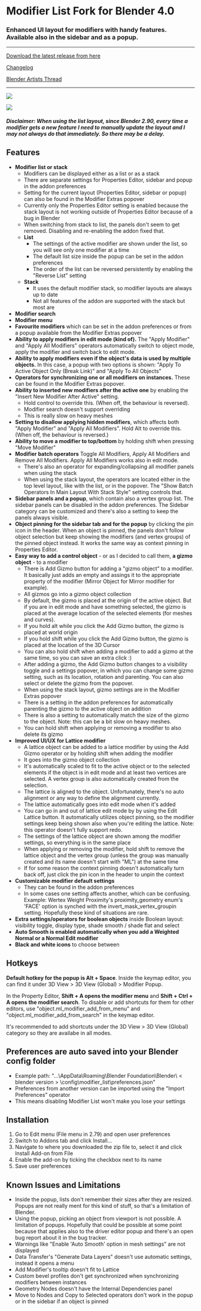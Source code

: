 # Modifier List Fork for Blender 4.0

### Enhanced UI layout for modifiers with handy features. Available also in the sidebar and as a popup.

---

[Download the latest release from here]([https://github.com/Symstract/Modifier-List/releases](https://github.com/Dangry98/modifier_list-for-Blender-4.0/releases))

[Changelog](/CHANGELOG.md)

[Blender Artists Thread](https://blenderartists.org/t/modifier-popup-panel-list-view-search-favourites/1147752)

---

![](properties_editor_and_sidebar.png)

![](popup.png)

#### _Disclaimer: When using the list layout, since Blender 2.90, every time a modifier gets a new feature I need to manually update the layout and I may not always do that immediately. So there may be a delay._

## Features

- **Modifier list or stack**
  - Modifiers can be displayed either as a list or as a stack
  - There are separate settings for Properties Editor, sidebar and popup in the addon preferences
  - Setting for the current layout (Properties Editor, sidebar or popup) can also be found in the Modifier Extras popover
  - Currently only the Properties Editor setting is enabled because the stack layout is not working outside of Properties Editor because of a bug in Blender
  - When switching from stack to list, the panels don't seem to get removed. Disabling and re-enabling the addon fixed that.
  - **List**
    - The settings of the active modifier are shown under the list, so you will see only one modifier at a time
    - The default list size inside the popup can be set in the addon preferences
    - The order of the list can be reversed persistently by enabling the "Reverse List" setting
  - **Stack**
    - It uses the default modifier stack, so modifier layouts are always up to date
    - Not all features of the addon are supported with the stack but most are
- **Modifier search**
- **Modifier menu**
- **Favourite modifiers** which can be set in the addon preferences or from a popup available from the Modifier Extras popover
- **Ability to apply modifiers in edit mode (kind of).** The "Apply Modifier" and "Apply All Modifiers" operators automatically switch to object mode, apply the modifier and switch back to edit mode.
- **Ability to apply modifiers even if the object's data is used by multiple objects.** In this case, a popup with two options is shown: "Apply To Active Object Only (Break Link)" and "Apply To All Objects"
- **Operators for synchronizing one or all modifiers on instances.** These can be found in the Modifier Extras popover.
- **Ability to inserted new modifiers after the active one** by enabling the "Insert New Modifier After Active" setting.
  - Hold control to override this. (When off, the behaviour is reversed).
  - Modifier search doesn't support overriding
  - This is really slow on heavy meshes
- **Setting to disallow applying hidden modifiers**, which affects both "Apply Modifier" and "Apply All Modifiers". Hold Alt to override this. (When off, the behaviour is reversed.)
- **Ability to move a modifier to top/bottom** by holding shift when pressing "Move Modifier"
- **Modifier batch operators** Toggle All Modifiers, Apply All Modifiers and Remove All Modifiers. Apply All Modifiers works also in edit mode.
  - There's also an operator for expanding/collapsing all modifier panels when using the stack
  - When using the stack layout, the operators are located either in the top level layout, like with the list, or in the popover. The "Show Batch Operators In Main Layout With Stack Style" setting controls that.
- **Sidebar panels and a popup**, which contain also a vertex group list. The sidebar panels can be disabled in the addon preferences. The Sidebar category can be customized and there's also a setting to keep the panels always visible.
- **Object pinning for the sidebar tab and for the popup** by clicking the pin icon in the header. When an object is pinned, the panels don't follow object selection but keep showing the modifiers (and vertex groups) of the pinned object instead. It works the same way as context pinning in Properties Editor.
- **Easy way to add a control object** - or as I decided to call them, **a gizmo object** - to a modifier
  - There is Add Gizmo button for adding a "gizmo object" to a modifier. It basically just adds an empty and assings it to the appropriate property of the modifier (Mirror Object for Mirror modifier for example).
  - All gizmos go into a gizmo object collection
  - By default, the gizmo is placed at the origin of the active object. But if you are in edit mode and have something selected, the gizmo is placed at the average location of the selected elements (for meshes and curves).
  - If you hold alt while you click the Add Gizmo button, the gizmo is placed at world origin
  - If you hold shift while you click the Add Gizmo button, the gizmo is placed at the location of the 3D Cursor
  - You can also hold shift when adding a modifier to add a gizmo at the same time, so you can save an extra click :)
  - After adding a gizmo, the Add Gizmo button changes to a visibility toggle and a settings popover, in which you can change some gizmo setting, such as its location, rotation and parenting. You can also select or delete the gizmo from the popover.
  - When using the stack layout, gizmo settings are in the Modifier Extras popover
  - There is a setting in the addon preferences for automatically parenting the gizmo to the active object on addition
  - There is also a setting to automatically match the size of the gizmo to the object. Note: this can be a bit slow on heavy meshes.
  - You can hold shift when applying or removing a modifier to also delete its gizmo
- **Improved UI/UX for Lattice modifier**
  - A lattice object can be added to a lattice modifier by using the Add Gizmo operator or by holding shift when adding the modifier
  - It goes into the gizmo object collection
  - It's automatically scaled to fit to the active object or to the selected elements if the object is in edit mode and at least two vertices are selected. A vertex group is also automatically created from the selection.
  - The lattice is aligned to the object. Unfortunately, there's no auto alignment or any way to define the alignment currently.
  - The lattice automatically goes into edit mode when it's added
  - You can go in and out of lattice edit mode by by using the Edit Lattice button. It automatically utilizes object pinning, so the modifier settings keep being shown also when you're editing the lattice. Note: this operator doesn't fully support redo.
  - The settings of the lattice object are shown among the modifier settings, so everything is in the same place
  - When applying or removing the modifier, hold shift to remove the lattice object and the vertex group (unless the group was manually created and its name doesn't start with "ML") at the same time
  - If for some reason the context pinning doesn't automatically turn back off, just click the pin icon in the header to unpin the context
- **Customizable modifier default settings**
  - They can be found in the addon preferences
  - In some cases one setting affects another, which can be confusing. Example: Wertex Weight Proximity's proximity_geometry enum's 'FACE' option is synched with the invert_mask_vertex_groupin setting. Hopefully these kind of situations are rare.
- **Extra settings/operators for boolean objects** inside Boolean layout: visibility toggle, display type, shade smooth / shade flat and select
- **Auto Smooth is enabled automatically when you add a Weighted Normal or a Normal Edit modifier**
- **Black and white icons** to choose between

## Hotkeys

**Default hotkey for the popup is Alt + Space**. Inside the keymap editor, you can find it under 3D View > 3D View (Global) > Modifier Popup.

In the Property Editor, **Shift + A opens the modifier menu** and **Shift + Ctrl + A opens the modifier search**. To disable or add shortcuts for them for other editors, use "object.ml_modifier_add_from_menu" and "object.ml_modifier_add_from_search" in the keymap editor.

It's recommended to add shortcuts under the 3D View > 3D View (Global) category so they are availabe in all modes.

## Preferences are auto saved into your Blender config folder

- Example path: "...\AppData\Roaming\Blender Foundation\Blender\ < blender version > \config\modifier_list\preferences.json"
- Preferences from another version can be imported using the "Import Preferences" operator
- This means disabling Modifier List won't make you lose your settings

## Installation

1. Go to Edit menu (File menu in 2.79) and open user preferences
2. Switch to Addons tab and click Install...
3. Navigate to where you downloaded the zip file to, select it and click Install Add-on from File
4. Enable the add-on by ticking the checkbox next to its name
5. Save user preferences

## Known Issues and Limitations

- Inside the popup, lists don't remember their sizes after they are resized. Popups are not really ment for this kind of stuff, so that's a limitation of Blender.
- Using the popup, picking an object from viewport is not possible. A limitation of popups. Hopefully that could be possible at some point because that applies also to the driver editor popup and there's an open bug report about it in the bug tracker.
- Warnings like "Enable 'Auto Smooth' option in mesh settings" are not displayed
- Data Transfer's "Generate Data Layers" doesn't use automatic settings, instead it opens a menu
- Add Modifier's tooltip doesn't fit to Lattice
- Custom bevel profiles don't get synchronized when synchronizing modifiers between instances
- Geometry Nodes doesn't have the Internal Dependencies panel
- Move to Nodes and Copy to Selected operators don't work in the popup or in the sidebar if an object is pinned
